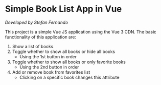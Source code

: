 # Simple Book List App in Vue
*Developed by Stefan Fernando*

This project is a simple Vue JS application using the Vue 3 CDN.
The basic functionality of this application are:
1. Show a list of books
2. Toggle whether to show all books or hide all books
    - Using the 1st button in order
3. Toggle whether to show all books or only favorite books
    - Using the 2nd button in order
4. Add or remove book from favorites list
    - Clicking on a specific book changes this attribute